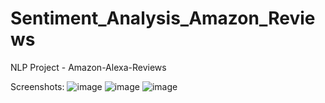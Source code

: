 # Sentiment_Analysis_Amazon_Reviews
NLP Project - Amazon-Alexa-Reviews

Screenshots:
![image](https://github.com/user-attachments/assets/d6de797b-538a-4f26-88f7-e5dc1060cc38)
![image](https://github.com/user-attachments/assets/a5d4aa55-691a-42eb-b27f-a37648fd54ad)
![image](https://github.com/user-attachments/assets/c5c02481-9e63-42c7-bed5-50f13f311793)


